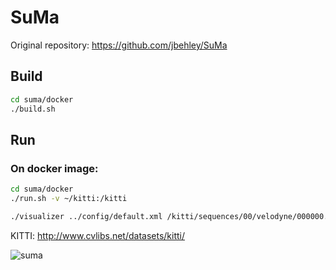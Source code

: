 # SuMa

Original repository: https://github.com/jbehley/SuMa

## Build
```bash
cd suma/docker
./build.sh
```

## Run

### On docker image:
```bash
cd suma/docker
./run.sh -v ~/kitti:/kitti

./visualizer ../config/default.xml /kitti/sequences/00/velodyne/000000.bin -p
```

KITTI: http://www.cvlibs.net/datasets/kitti/

![suma](https://user-images.githubusercontent.com/31344317/98347890-60053980-205b-11eb-97fa-de73c2f9448f.gif)
